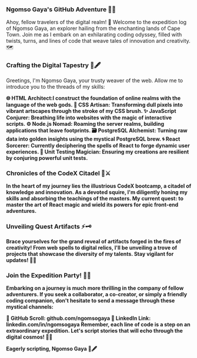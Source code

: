 ### Ngomso Gaya's GitHub Adventure 🌌🚀
Ahoy, fellow travelers of the digital realm! 🌟 Welcome to the expedition log of Ngomso Gaya, an explorer hailing from the enchanting lands of Cape Town. Join me as I embark on an exhilarating coding odyssey, filled with twists, turns, and lines of code that weave tales of innovation and creativity. 🗺️

### Crafting the Digital Tapestry 🎨🖋️
Greetings, I'm Ngomso Gaya, your trusty weaver of the web. Allow me to introduce you to the threads of my skills:

<p><b>🌐 HTML Architect:<b>I construct the foundation of online realms with the language of the web gods.
<b>🎨 CSS Artisan:<b> Transforming dull pixels into vibrant artscapes through the stroke of my CSS brush.
<b>✨ JavaScript Conjurer:<b> Breathing life into websites with the magic of interactive scripts.
<b>⚙️ Node.js Nomad:<b> Roaming the server realms, building applications that leave footprints.
<b>🗃️ PostgreSQL Alchemist:<b> Turning raw data into golden insights using the mystical PostgreSQL brew.
<b>🌀 React Sorcerer:<b> Currently deciphering the spells of React to forge dynamic user experiences.
<b> 🧪 Unit Testing Magician:<b> Ensuring my creations are resilient by conjuring powerful unit tests.</p>

### Chronicles of the CodeX Citadel 🏰⚔️
In the heart of my journey lies the illustrious CodeX bootcamp, a citadel of knowledge and innovation. As a devoted squire, I'm diligently honing my skills and absorbing the teachings of the masters. My current quest: to master the art of React magic and wield its powers for epic front-end adventures.

### Unveiling Quest Artifacts ⚡🗝️
Brace yourselves for the grand reveal of artifacts forged in the fires of creativity! From web spells to digital relics, I'll be unveiling a trove of projects that showcase the diversity of my talents. Stay vigilant for updates! 🔮📜

### Join the Expedition Party! 🤝🌄
Embarking on a journey is much more thrilling in the company of fellow adventurers. If you seek a collaborator, a co-creator, or simply a friendly coding companion, don't hesitate to send a message through these mystical channels:

📜 GitHub Scroll: github.com/ngomsogaya
🌟 LinkedIn Link: linkedin.com/in/ngomsogaya
Remember, each line of code is a step on an extraordinary expedition. Let's script stories that will echo through the digital cosmos! 🚀📖

Eagerly scripting,
Ngomso Gaya 🎩🖋️


<!--
**NgomsoGaya/NgomsoGaya** is a ✨ _special_ ✨ repository because its `README.md` (this file) appears on your GitHub profile.

Here are some ideas to get you started:

Currently working on ideas to decentralize tetiary education and make it more accessible. also passionate about ideas that will merge with and enhance the current state of pop-culture(arts, music, fashion, theatre/acting).

- 🔭 I’m currently working on ...
- 🌱 I’m currently learning ...
- 👯 I’m looking to collaborate on ...
- 🤔 I’m looking for help with ...
- 💬 Ask me about ...
- 📫 How to reach me: ...
- 😄 Pronouns: ...
- ⚡ Fun fact: ...
-->
